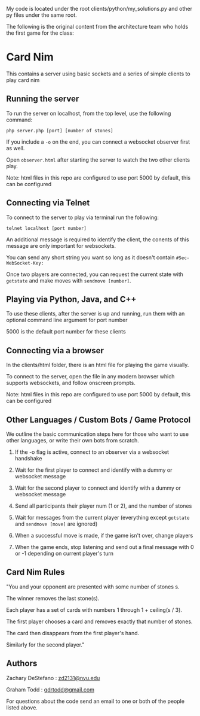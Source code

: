 My code is located under the root clients/python/my_solutions.py and other py files under the same root.

The following is the original content from the architecture team who holds the first game for the class:

# Card Nim

This contains a server using basic sockets and a series of simple clients to play card nim

## Running the server

To run the server on localhost, from the top level, use the following command:

```php server.php [port] [number of stones]```

If you include a ```-o``` on the end, you can connect a websocket observer first as well.

Open ```observer.html``` after starting the server to watch the two other clients play.

Note: html files in this repo are configured to use port 5000 by default, this can be configured

## Connecting via Telnet

To connect to the server to play via terminal run the following:

```telnet localhost [port number]```

An additional message is required to identify the client, the conents of this message are only important for websockets.

You can send any short string you want so long as it doesn't contain ```#Sec-WebSocket-Key:```

Once two players are connected, you can request the current state with ```getstate``` and make moves with ```sendmove [number]```.

## Playing via Python, Java, and C++

To use these clients, after the server is up and running, run them with an optional command line argument for port number

5000 is the default port number for these clients

## Connecting via a browser

In the clients/html folder, there is an html file for playing the game visually.

To connect to the server, open the file in any modern browser which supports websockets, and follow onscreen prompts.

Note: html files in this repo are configured to use port 5000 by default, this can be configured

## Other Languages / Custom Bots / Game Protocol

We outline the basic communication steps here for those who want to use other languages, or write their own bots from scratch.

1. If the -o flag is active, connect to an observer via a websocket handshake

2. Wait for the first player to connect and identify with a dummy or websocket message

3. Wait for the second player to connect and identify with a dummy or websocket message

4. Send all participants their player num (1 or 2), and the number of stones

5. Wait for messages from the current player (everything except ```getstate``` and ```sendmove [move]``` are ignored)

6. When a successful move is made, if the game isn't over, change players

7. When the game ends, stop listening and send out a final message with 0 or -1 depending on current player's turn

## Card Nim Rules

"You and your opponent are presented with some number of stones s.

The winner removes the last stone(s).

Each player has a set of cards with numbers 1 through 1 + ceiling(s / 3).

The first player chooses a card and removes exactly that number of stones.

The card then disappears from the first player's hand.

Similarly for the second player."

## Authors

Zachary DeStefano : zd2131@nyu.edu

Graham Todd : gdrtodd@gmail.com

For questions about the code send an email to one or both of the people listed above.


